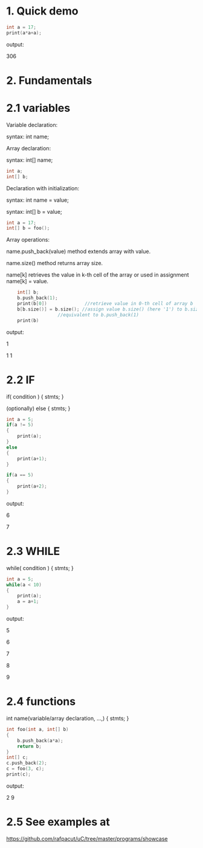 
# 1. Quick demo
``` c++
int a = 17;
print(a*a+a);
```
output:

306

# 2. Fundamentals
# 2.1 variables
Variable declaration: 

syntax: int name;

Array declaration:

syntax: int[] name;
``` c++
int a;
int[] b;
```
Declaration with initialization:

syntax: int name = value;

syntax: int[] b = value;
```c++
int a = 17;
int[] b = foo();
```
Array operations:

name.push_back(value) method extends array with value.

name.size() method returns array size.


name[k] retrieves the value in k-th cell of the array or used in assignment name[k] = value.

```c++
	int[] b;
	b.push_back(1);
	print(b[0]) 	     	 //retrieve value in 0-th cell of array b
	b[b.size()] = b.size(); //assign value b.size() (here '1') to b.size()-th cell (here '1')
			       //equivalent to b.push_back(1)
	print(b)
```
output:

1

1 1


# 2.2 IF
if( condition ) { stmts; } 

(optionally) else { stmts; }
``` c++
int a = 5;
if(a != 5)
{
	print(a);
}
else
{
	print(a+1);
}

if(a == 5)
{
	print(a+2);
}
```
output: 

6

7

# 2.3 WHILE
while( condition ) { stmts; }
``` c++
int a = 5;
while(a < 10)
{
	print(a);
	a = a+1;
}
```
output:

5

6

7

8

9


# 2.4 functions
int name(variable/array declaration, ...,)
{
	stmts;
}

``` c++
int foo(int a, int[] b)
{
	b.push_back(a*a);
	return b;
}
int[] c;
c.push_back(2);
c = foo(3, c);
print(c);
```
output:

2 9

# 2.5 See examples at
https://github.com/rafpacut/uC/tree/master/programs/showcase
